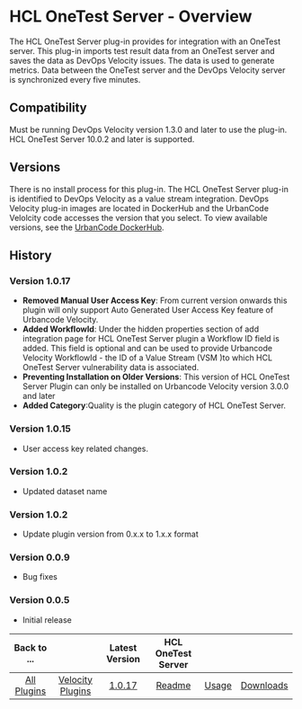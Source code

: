 
# HCL OneTest Server - Overview

The HCL OneTest Server plug-in provides for integration with an OneTest server. This plug-in imports test result data from an OneTest server and saves the data as DevOps Velocity issues. The data is used to generate metrics. Data between the OneTest server and the DevOps Velocity server is synchronized every five minutes.


## Compatibility

Must be running DevOps Velocity version 1.3.0 and later to use the plug-in. HCL OneTest Server 10.0.2 and later is supported.

## Versions

There is no install process for this plug-in. The HCL OneTest Server plug-in is identified to DevOps Velocity as a value stream integration. DevOps Velocity plug-in images are located in DockerHub and the UrbanCode Velolcity code accesses the version that you select. To view available versions, see the [UrbanCode DockerHub](https://hub.docker.com/r/urbancode/ucv-ext-onetest-server/tags).


## History

### Version 1.0.17

* **Removed Manual User Access Key**: From current version onwards this plugin will only support Auto Generated User Access Key feature of Urbancode Velocity.
* **Added WorkflowId**: Under the hidden properties section of add integration page for HCL OneTest Server plugin a Workflow ID field is added. This field is optional and can be used to provide Urbancode Velocity WorkflowId - the ID of a Value Stream (VSM )to which HCL OneTest Server vulnerability data is associated.
* **Preventing Installation on Older Versions**: This version of HCL OneTest Server Plugin can only be installed on Urbancode Velocity version 3.0.0 and later
* **Added Category**:Quality is the plugin category of HCL OneTest Server.

### Version 1.0.15

* User access key related changes.

### Version 1.0.2

* Updated dataset name


### Version 1.0.2

* Update plugin version from 0.x.x to 1.x.x format

### Version 0.0.9

* Bug fixes

### Version 0.0.5

* Initial release


|Back to ...||Latest Version|HCL OneTest Server |||
| :---: | :---: | :---: | :---: | :---: | :---: |
|[All Plugins](../../index.md)|[Velocity Plugins](../README.md)|[1.0.17](https://raw.githubusercontent.com/UrbanCode/IBM-UCV-PLUGINS/main/files/ucv-ext-onetest-server/ucv-ext-onetest-server-1.0.17.tar.7z.001)|[Readme](README.md)|[Usage](usage.md)|[Downloads](downloads.md)|
